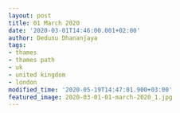 ```yaml
---
layout: post
title: 01 March 2020
date: '2020-03-01T14:46:00.001+02:00'
author: Dedunu Dhananjaya
tags:
- thames
- thames path
- uk
- united kingdom
- london
modified_time: '2020-05-19T14:47:01.900+03:00'
featured_image: 2020-03-01-01-march-2020_1.jpg
---
```

